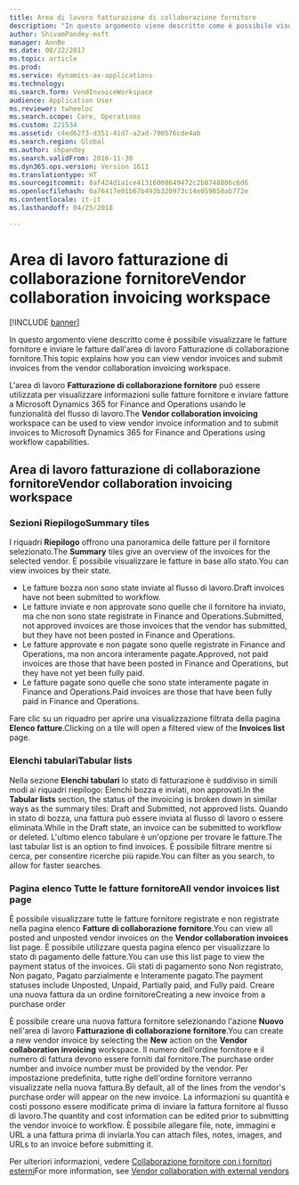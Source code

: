 ```yaml
---
title: Area di lavoro fatturazione di collaborazione fornitore
description: "In questo argomento viene descritto come è possibile visualizzare le fatture fornitore e inviare le fatture dall'area di lavoro Fatturazione di collaborazione fornitore."
author: ShivamPandey-msft
manager: AnnBe
ms.date: 08/22/2017
ms.topic: article
ms.prod: 
ms.service: dynamics-ax-applications
ms.technology: 
ms.search.form: VendInvoiceWorkspace
audience: Application User
ms.reviewer: twheeloc
ms.search.scope: Core, Operations
ms.custom: 221534
ms.assetid: c4ed62f3-d351-41d7-a2ad-790576cde4ab
ms.search.region: Global
ms.author: shpandey
ms.search.validFrom: 2016-11-30
ms.dyn365.ops.version: Version 1611
ms.translationtype: HT
ms.sourcegitcommit: 8af424d1a1ce41316008649472c2b8748806c6d6
ms.openlocfilehash: 0a76417e01b67b493b320973c14e059850ab772e
ms.contentlocale: it-it
ms.lasthandoff: 04/25/2018

---
```


# <a name="vendor-collaboration-invoicing-workspace"></a><span data-ttu-id="72385-103">Area di lavoro fatturazione di collaborazione fornitore</span><span class="sxs-lookup"><span data-stu-id="72385-103">Vendor collaboration invoicing workspace</span></span>

[!INCLUDE [banner](../includes/banner.md)]

<span data-ttu-id="72385-104">In questo argomento viene descritto come è possibile visualizzare le fatture fornitore e inviare le fatture dall'area di lavoro Fatturazione di collaborazione fornitore.</span><span class="sxs-lookup"><span data-stu-id="72385-104">This topic explains how you can view vendor invoices and submit invoices from the vendor collaboration invoicing workspace.</span></span>

<span data-ttu-id="72385-105">L'area di lavoro **Fatturazione di collaborazione fornitore** può essere utilizzata per visualizzare informazioni sulle fatture fornitore e inviare fatture a Microsoft Dynamics 365 for Finance and Operations usando le funzionalità del flusso di lavoro.</span><span class="sxs-lookup"><span data-stu-id="72385-105">The **Vendor collaboration invoicing** workspace can be used to view vendor invoice information and to submit invoices to Microsoft Dynamics 365 for Finance and Operations using workflow capabilities.</span></span>


<a name="vendor-collaboration-invoicing-workspace"></a><span data-ttu-id="72385-106">Area di lavoro fatturazione di collaborazione fornitore</span><span class="sxs-lookup"><span data-stu-id="72385-106">Vendor collaboration invoicing workspace</span></span>
----------------------------------------

### <a name="summary-tiles"></a><span data-ttu-id="72385-107">Sezioni Riepilogo</span><span class="sxs-lookup"><span data-stu-id="72385-107">Summary tiles</span></span>

<span data-ttu-id="72385-108">I riquadri **Riepilogo** offrono una panoramica delle fatture per il fornitore selezionato.</span><span class="sxs-lookup"><span data-stu-id="72385-108">The **Summary** tiles give an overview of the invoices for the selected vendor.</span></span> <span data-ttu-id="72385-109">È possibile visualizzare le fatture in base allo stato.</span><span class="sxs-lookup"><span data-stu-id="72385-109">You can view invoices by their state.</span></span>
-   <span data-ttu-id="72385-110">Le fatture bozza non sono state inviate al flusso di lavoro.</span><span class="sxs-lookup"><span data-stu-id="72385-110">Draft invoices have not been submitted to workflow.</span></span>
-   <span data-ttu-id="72385-111">Le fatture inviate e non approvate sono quelle che il fornitore ha inviato, ma che non sono state registrate in Finance and Operations.</span><span class="sxs-lookup"><span data-stu-id="72385-111">Submitted, not approved invoices are those invoices that the vendor has submitted, but they have not been posted in Finance and Operations.</span></span>
-   <span data-ttu-id="72385-112">Le fatture approvate e non pagate sono quelle registrate in Finance and Operations, ma non ancora interamente pagate.</span><span class="sxs-lookup"><span data-stu-id="72385-112">Approved, not paid invoices are those that have been posted in Finance and Operations, but they have not yet been fully paid.</span></span>
-   <span data-ttu-id="72385-113">Le fatture pagate sono quelle che sono state interamente pagate in Finance and Operations.</span><span class="sxs-lookup"><span data-stu-id="72385-113">Paid invoices are those that have been fully paid in Finance and Operations.</span></span>

<span data-ttu-id="72385-114">Fare clic su un riquadro per aprire una visualizzazione filtrata della pagina **Elenco fatture**.</span><span class="sxs-lookup"><span data-stu-id="72385-114">Clicking on a tile will open a filtered view of the **Invoices list** page.</span></span>

### <a name="tabular-lists"></a><span data-ttu-id="72385-115">Elenchi tabulari</span><span class="sxs-lookup"><span data-stu-id="72385-115">Tabular lists</span></span>

<span data-ttu-id="72385-116">Nella sezione **Elenchi tabulari** lo stato di fatturazione è suddiviso in simili modi ai riquadri riepilogo: Elenchi bozza e inviati, non approvati.</span><span class="sxs-lookup"><span data-stu-id="72385-116">In the **Tabular lists** section, the status of the invoicing is broken down in similar ways as the summary tiles: Draft and Submitted, not approved lists.</span></span> <span data-ttu-id="72385-117">Quando in stato di bozza, una fattura può essere inviata al flusso di lavoro o essere eliminata.</span><span class="sxs-lookup"><span data-stu-id="72385-117">While in the Draft state, an invoice can be submitted to workflow or deleted.</span></span> <span data-ttu-id="72385-118">L'ultimo elenco tabulare è un'opzione per trovare le fatture.</span><span class="sxs-lookup"><span data-stu-id="72385-118">The last tabular list is an option to find invoices.</span></span> <span data-ttu-id="72385-119">È possibile filtrare mentre si cerca, per consentire ricerche più rapide.</span><span class="sxs-lookup"><span data-stu-id="72385-119">You can filter as you search, to allow for faster searches.</span></span>

### <a name="all-vendor-invoices-list-page"></a><span data-ttu-id="72385-120">Pagina elenco Tutte le fatture fornitore</span><span class="sxs-lookup"><span data-stu-id="72385-120">All vendor invoices list page</span></span>

<span data-ttu-id="72385-121">È possibile visualizzare tutte le fatture fornitore registrate e non registrate nella pagina elenco **Fatture di collaborazione fornitore**.</span><span class="sxs-lookup"><span data-stu-id="72385-121">You can view all posted and unposted vendor invoices on the **Vendor collaboration invoices** list page.</span></span> <span data-ttu-id="72385-122">È possibile utilizzare questa pagina elenco per visualizzare lo stato di pagamento delle fatture.</span><span class="sxs-lookup"><span data-stu-id="72385-122">You can use this list page to view the payment status of the invoices.</span></span> <span data-ttu-id="72385-123">Gli stati di pagamento sono Non registrato, Non pagato, Pagato parzialmente e Interamente pagato.</span><span class="sxs-lookup"><span data-stu-id="72385-123">The payment statuses include Unposted, Unpaid, Partially paid, and Fully paid.</span></span>
<span data-ttu-id="72385-124">Creare una nuova fattura da un ordine fornitore</span><span class="sxs-lookup"><span data-stu-id="72385-124">Creating a new invoice from a purchase order</span></span>

<span data-ttu-id="72385-125">È possibile creare una nuova fattura fornitore selezionando l'azione **Nuovo** nell'area di lavoro **Fatturazione di collaborazione fornitore**.</span><span class="sxs-lookup"><span data-stu-id="72385-125">You can create a new vendor invoice by selecting the **New** action on the **Vendor collaboration invoicing** workspace.</span></span> <span data-ttu-id="72385-126">Il numero dell'ordine fornitore e il numero di fattura devono essere forniti dal fornitore.</span><span class="sxs-lookup"><span data-stu-id="72385-126">The purchase order number and invoice number must be provided by the vendor.</span></span> <span data-ttu-id="72385-127">Per impostazione predefinita, tutte righe dell'ordine fornitore verranno visualizzate nella nuova fattura.</span><span class="sxs-lookup"><span data-stu-id="72385-127">By default, all of the lines from the vendor's purchase order will appear on the new invoice.</span></span> <span data-ttu-id="72385-128">La informazioni su quantità e costi possono essere modificate prima di inviare la fattura fornitore al flusso di lavoro.</span><span class="sxs-lookup"><span data-stu-id="72385-128">The quantity and cost information can be edited prior to submitting the vendor invoice to workflow.</span></span> <span data-ttu-id="72385-129">È possibile allegare file, note, immagini e URL a una fattura prima di inviarla.</span><span class="sxs-lookup"><span data-stu-id="72385-129">You can attach files, notes, images, and URLs to an invoice before submitting it.</span></span>

<span data-ttu-id="72385-130">Per ulteriori informazioni, vedere [Collaborazione fornitore con i fornitori esterni](../../supply-chain/procurement/vendor-collaboration-work-external-vendors.md)</span><span class="sxs-lookup"><span data-stu-id="72385-130">For more information, see [Vendor collaboration with external vendors](../../supply-chain/procurement/vendor-collaboration-work-external-vendors.md)</span></span>




